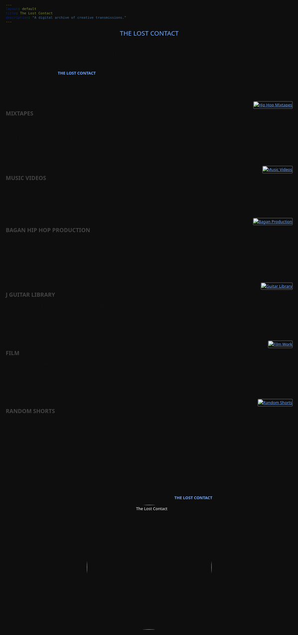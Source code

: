 ```yaml
---
layout: default
title: The Lost Contact
description: "A digital archive of creative transmissions."
---
```


<style>
body {
  background-color: #0e0e0e;
  color: #ffffff;
  font-family: 'Segoe UI', sans-serif;
  font-size: 0.8em;
  line-height: 1.6;
  padding: 20px;
  max-width: 960px;
  margin: 0 auto;
}
a {
  color: #6eaaff;
}
.section {
  display: flex;
  flex-direction: row;
  align-items: flex-start;
  justify-content: space-between;
  margin-bottom: 80px;
  gap: 40px;
}
.section img {
  max-width: 320px;
  height: auto;
  border: 2px solid #444;
  border-radius: 4px;
}
.small-img {
  max-width: 260px;
  height: auto;
  border: 2px solid #444;
  border-radius: 4px;
}
.section .text {
  flex: 1;
  max-width: 600px;
}
.section h2 {
  font-size: 1.4em;
  color: #444444;
  margin-bottom: 12px;
  font-weight: 600;
}
.section h2 a {
  color: #444444;
  text-decoration: none;
}
.section h2 a:hover {
  text-decoration: underline;
}
.section p {
  margin: 0;
  color: #111111;
}
.intro {
  margin-bottom: 80px;
  color: #111111;
}
.header-title {
  font-size: 1.6em;
  margin-bottom: 40px;
  text-align: center;
}
.header-title a {
  color: #6eaaff;
  text-decoration: none;
}
.header-title a:hover {
  text-decoration: underline;
}
footer {
  margin-top: 200px;
  text-align: center;
}
footer p {
  color: #111111;
}
footer img {
  width: 400px;
  border-radius: 50%;
  border: 0px solid #444;
}
</style>

<div class="header-title">
  <a href="https://thelostcontact.github.io/">THE LOST CONTACT</a>
</div>

<div class="intro">
  <p>Here is the bulk of my creative work from 2002 onwards. I hope everyone has a laugh and connects with life in the best of ways. Hopefully this work endures after I dodge a phaser blast and head into the chasm of the unknown.<br>
  So without further adieu…<br>
  Broadcasting from beyond: <strong style="color:#6eaaff"><a href="https://thelostcontact.github.io/" style="color:#6eaaff; text-decoration: none;">THE LOST CONTACT</a></strong>.</p>
</div>

<div class="section">
  <div class="text">
    <h2><a href="https://thelostcontact.github.io/mixtapes/" target="_blank" rel="noopener noreferrer">MIXTAPES</a></h2>
    <p>Custom blends, edits, and remixes that are re-ordered and trimmed, often with new sounds. Some tracks are built around a sample or song. Something for everyone: lofi, hip hop, instrumentals, film based, mainstream, underground, radio mixes, and remixes.</p>
  </div>
  <a href="https://thelostcontact.github.io/mixtapes/" target="_blank" rel="noopener noreferrer">
    <img src="/assets/img/Clouds.JPG" alt="Hip Hop Mixtapes">
  </a>
</div>

<div class="section">
  <div class="text">
    <h2><a href="https://thelostcontact.github.io/music-videos/" target="_blank" rel="noopener noreferrer">MUSIC VIDEOS</a></h2>
    <p>An eclectic mix of music videos with a splash of anime.</p>
  </div>
  <a href="https://thelostcontact.github.io/music-videos/" target="_blank" rel="noopener noreferrer">
    <img src="/assets/img/MusicVideos.JPG" alt="Music Videos">
  </a>
</div>

<div class="section">
  <div class="text">
    <h2><a href="https://thelostcontact.github.io/bagan/" target="_blank" rel="noopener noreferrer">BAGAN HIP HOP PRODUCTION</a></h2>
    <p>Original beats and rhymes forged from samples (I make no money from these - with good reason!). My rap persona, Bagan, is a soft spoken charming gentleman who enjoys himself too much and is a superspy when it comes down to it.</p>
  </div>
  <a href="https://thelostcontact.github.io/bagan/" target="_blank" rel="noopener noreferrer">
    <img src="/assets/img/Bagan.JPG" alt="Bagan Production">
  </a>
</div>

<div class="section">
  <div class="text">
    <h2><a href="https://thelostcontact.github.io/jguitar/" target="_blank" rel="noopener noreferrer">J GUITAR LIBRARY</a></h2>
    <p>Composed demos from over the years. Not a complete set and I use these to pitch to potential band mates. Hopefully my songwriting improves each time. Beachy vibes.</p>
  </div>
  <a href="https://thelostcontact.github.io/jguitar/" target="_blank" rel="noopener noreferrer">
    <img src="/assets/img/Guitar2.JPG" alt="Guitar Library">
  </a>
</div>

<div class="section">
  <div class="text">
    <h2><a href="https://thelostcontact.github.io/film/" target="_blank" rel="noopener noreferrer">FILM</a></h2>
    <p>Films where I had different roles such as editor, videographer, photographer, actor, and VO guy. Quite the variety and difficult to describe.</p>
  </div>
  <a href="https://thelostcontact.github.io/film/" target="_blank" rel="noopener noreferrer">
    <img src="/assets/img/Film4.JPG" alt="Film Work">
  </a>
</div>

<div class="section">
  <div class="text">
    <h2><a href="https://thelostcontact.github.io/shorts/" target="_blank" rel="noopener noreferrer">RANDOM SHORTS</a></h2>
    <p>Last but not least. Snippets and experimental features including the illustrious Library Guy meme collection that has been in the vault for centuries (well, since 2022).</p>
  </div>
  <a href="https://thelostcontact.github.io/shorts/" target="_blank" rel="noopener noreferrer">
    <img src="/assets/img/Shorts2.JPG" alt="Random Shorts" class="small-img">
  </a>
</div>

<footer>
  <p>Ghost signal confirmed. Transmission received. <strong style="color:#6eaaff"><a href="https://thelostcontact.github.io/" style="color:#6eaaff; text-decoration: none;">THE LOST CONTACT</a></strong>.</p>
  <img src="/assets/img/Coconut Master - Lost Contact.PNG" alt="The Lost Contact">
</footer>
